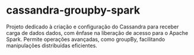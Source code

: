 # cassandra-groupby-spark
Projeto dedicado à criação e configuração do Cassandra para receber carga de dados dados, com ênfase na liberação de acesso para o Apache Spark. Permite operações avançadas, como groupBy, facilitando manipulações distribuídas eficientes.
